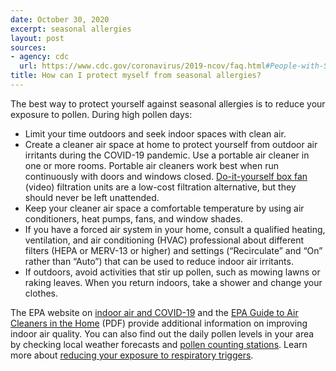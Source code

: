 ```yaml
---
date: October 30, 2020
excerpt: seasonal allergies
layout: post
sources:
- agency: cdc
  url: https://www.cdc.gov/coronavirus/2019-ncov/faq.html#People-with-Seasonal-Allergies
title: How can I protect myself from seasonal allergies?
---
```


The best way to protect yourself against seasonal allergies is to reduce your exposure to pollen. During high pollen days:

- Limit your time outdoors and seek indoor spaces with clean air.
- Create a cleaner air space at home to protect yourself from outdoor air irritants during the COVID-19 pandemic. Use a portable air cleaner in one or more rooms. Portable air cleaners work best when run continuously with doors and windows closed. [Do-it-yourself box fan](https://www.youtube.com/watch?v=ukyF2xm8cws&feature=youtu.be) (video) filtration units are a low-cost filtration alternative, but they should never be left unattended.
- Keep your cleaner air space a comfortable temperature by using air conditioners, heat pumps, fans, and window shades.
- If you have a forced air system in your home, consult a qualified heating, ventilation, and air conditioning (HVAC) professional about different filters (HEPA or MERV-13 or higher) and settings (“Recirculate” and “On” rather than “Auto”) that can be used to reduce indoor air irritants.
- If outdoors, avoid activities that stir up pollen, such as mowing lawns or raking leaves. When you return indoors, take a shower and change your clothes.

The EPA website on [indoor air and COVID-19](https://www.epa.gov/coronavirus/indoor-air-and-coronavirus-covid-19) and the [EPA Guide to Air Cleaners in the Home](https://www.epa.gov/sites/production/files/2018-07/documents/guide_to_air_cleaners_in_the_home_2nd_edition.pdf) (PDF) provide additional information on improving indoor air quality. You can also find out the daily pollen levels in your area by checking local weather forecasts and [pollen counting stations](https://www.aaaai.org/global/nab-pollen-counts?ipb=1). Learn more about [reducing your exposure to respiratory triggers](https://www.cdc.gov/asthma/triggers.html).
